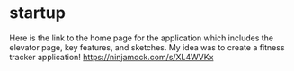 # startup
Here is the link to the home page for the application which includes the elevator page, key features, and sketches. My idea was to create a fitness tracker application! 
https://ninjamock.com/s/XL4WVKx
